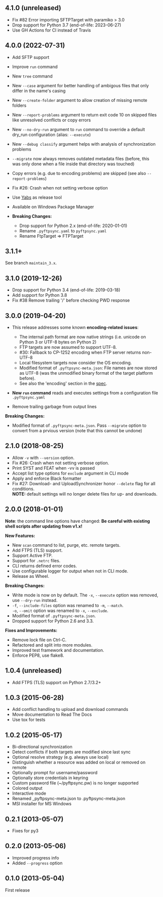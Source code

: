 ## 4.1.0 (unreleased)

-   Fix #82 Error importing SFTPTarget with paramiko > 3.0
-   Drop support for Python 3.7 (end-of-life: 2023-06-27)
-   Use GH Actions for CI instead of Travis

## 4.0.0 (2022-07-31)

-   Add SFTP support
-   Improve `run` command
-   New `tree` command
-   New `--case` argument for better handling of ambigous files that only differ
    in the name's casing
-   New `--create-folder` argument to allow creation of missing remote folders
-   New `--report-problems` argument to return exit code 10 on skipped files
    like unresolved conflicts or copy errors
-   New `--no-dry-run` argument to `run` command to override a default dry_run
    configuration (alias: `--execute`)
-   New `--debug classify` argument helps with analysis of synchronization problems
-   `--migrate` now always removes outdated metadata files (before, this was only
    done when a file inside that directory was touched)
-   Copy errors (e.g. due to encoding problems) are skipped (see also `--report-problems`)
-   Fix #26: Crash when not setting verbose option
-   Use [Yabs](https://github.com/mar10/yabs) as release tool
-   Available on Windows Package Manager
-   **Breaking Changes:**

    -   Drop support for Python 2.x (end-of-life: 2020-01-01)
    -   Rename `.pyftpsync.yaml` to `pyftpsync.yaml`
    -   Rename FtpTarget => FTPTarget

## 3.1.1+

See branch `maintain_3.x`.

## 3.1.0 (2019-12-26)

-   Drop support for Python 3.4 (end-of-life: 2019-03-18)
-   Add support for Python 3.8
-   Fix #38 Remove trailing '/' before checking PWD response

## 3.0.0 (2019-04-20)

-   This release addresses some known **encoding-related issues**:

    -   The internal path format are now native strings (i.e. unicode on Python 3
        or UTF-8 bytes on Python 2)
    -   FTP targets are now assumed to support UTF-8.
    -   #30: Fallback to CP-1252 encoding when FTP server returns non-UTF-8
    -   Local filesystem targets now consider the OS encoding.
    -   Modified format of `.pyftpsync-meta.json`: File names are now stored as UTF-8
        (was the unmodified binary format of the target platform before).
    -   See also the 'encoding' section in the
        [spec](https://github.com/mar10/pyftpsync/blob/master/docs/sphinx/pyftpsync-spec.pdf).

-   **New `run` command** reads and executes settings from a configuration file
    `.pyftpsync.yaml`
-   Remove trailing garbage from output lines

**Breaking Changes:**

-   Modified format of `.pyftpsync-meta.json`.
    Pass `--migrate` option to convert from a prvious version (note that this
    cannot be undone)

## 2.1.0 (2018-08-25)

-   Allow `-v` with `--version` option.
-   Fix #26: Crash when not setting verbose option.
-   Print SYST and FEAT when -vv is passed
-   Accept list type options for `exclude` argument in CLI mode
-   Apply and enforce Black formatter
-   Fix #27: Download- and UploadSynchronizer honor `--delete` flag for all
    conditions.<br>
    **NOTE:** default settings will no longer delete files for up- and downloads.

## 2.0.0 (2018-01-01)

**Note**: the command line options have changed:
**Be careful with existing shell scripts after updating from v1.x!**

**New Features:**

-   New `scan` command to list, purge, etc. remote targets.
-   Add FTPS (TLS) support.
-   Support Active FTP.
-   Support for `.netrc` files.
-   CLI returns defined error codes.
-   Use configurable logger for output when not in CLI mode.
-   Release as Wheel.

**Breaking Changes:**

-   Write mode is now on by default.
    The `-x`, `--execute` option was removed, use `--dry-run` instead.
-   `-f`, `--include-files` option was renamed to `-m`, `--match`.<br>
    `-o`, `--omit` option was renamed to `-x`, `--exclude`.
-   Modified format of `.pyftpsync-meta.json`.
-   Dropped support for Python 2.6 and 3.3.

**Fixes and Improvements:**

-   Remove lock file on Ctrl-C.
-   Refactored and split into more modules.
-   Improved test framework and documentation.
-   Enforce PEP8, use flake8.

## 1.0.4 (unreleased)

-   Add FTPS (TLS) support on Python 2.7/3.2+

## 1.0.3 (2015-06-28)

-   Add conflict handling to upload and download commands
-   Move documentation to Read The Docs
-   Use tox for tests

## 1.0.2 (2015-05-17)

-   Bi-directional synchronization
-   Detect conflicts if both targets are modified since last sync
-   Optional resolve strategy (e.g. always use local)
-   Distinguish whether a resource was added on local or removed on remote
-   Optionally prompt for username/password
-   Optionally store credentials in keyring
-   Custom password file (~/pyftpsync.pw) is no longer supported
-   Colored output
-   Interactive mode
-   Renamed \_pyftpsync-meta.json to .pyftpsync-meta.json
-   MSI installer for MS Windows

## 0.2.1 (2013-05-07)

-   Fixes for py3

## 0.2.0 (2013-05-06)

-   Improved progress info
-   Added `--progress` option

## 0.1.0 (2013-05-04)

First release
